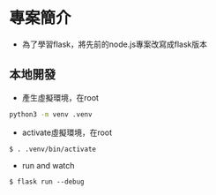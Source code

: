 # 專案簡介

- 為了學習flask，將先前的node.js專案改寫成flask版本


## 本地開發

- 產生虛擬環境，在root

```sh
python3 -m venv .venv
```

- activate虛擬環境，在root

```shell
$ . .venv/bin/activate
```

- run and watch

```shell
$ flask run --debug
```